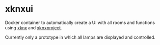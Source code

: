 # xknxui

Docker container to automatically create a UI with all rooms and functions
using [xknx](https://github.com/XKNX/xknx) and [xknxproject](https://github.com/XKNX/xknxproject).

Currently only a prototype in which all lamps are displayed and controlled.
